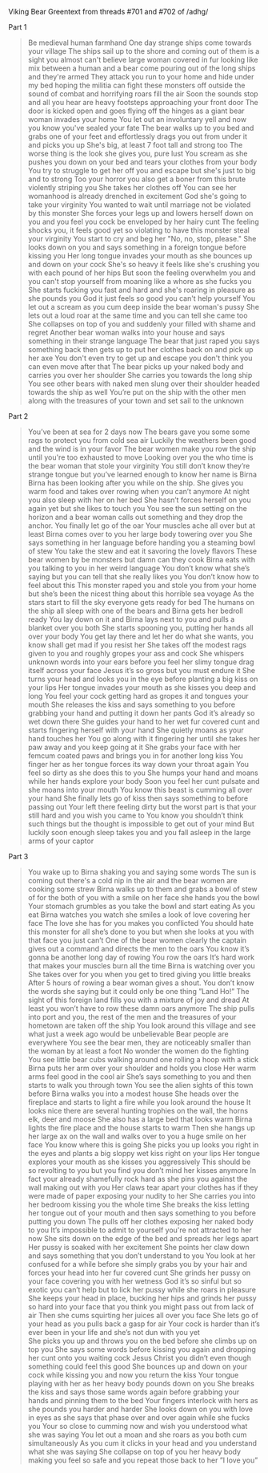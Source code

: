 Viking Bear Greentext from threads #701 and #702 of /adhg/

Part 1

>Be medieval human farmhand
>One day strange ships come towards your village
>The ships sail up to the shore and coming out of them is a sight you almost can't believe
>large woman covered in fur looking like mix between a human and a bear come pouring out of the long ships and they're armed
>They attack
>you run to your home and hide under my bed hoping the militia can fight these monsters off
>outside the sound of combat and horrifying roars fill the air
>Soon the sounds stop and all you hear are heavy footsteps approaching your front door
>The door is kicked open and goes flying off the hinges as a giant bear woman invades your home
>You let out an involuntary yell and now you know you've sealed your fate
>The bear walks up to you bed and grabs one of your feet and effortlessly drags you out from under it and picks you up
>She's big, at least 7 foot tall and strong too
>The worse thing is the look she gives you, pure lust
>You scream as she pushes you down on your bed and tears your clothes from your body
>You try to struggle to get her off you and escape but she's just to big and to strong
>Too your horror you also get a boner from this brute violently striping you
>She takes her clothes off
>You can see her womanhood is already drenched in excitement
>God she's going to take your virginity
>You wanted to wait until marriage not be violated by this monster
>She forces your legs up and lowers herself down on you and you feel you cock be enveloped by her hairy cunt
>The feeling shocks you, it feels good yet so violating to have this monster steal your virginity
>You start to cry and beg her "No, no, stop, please."
>She looks down on you and says something in a foreign tongue before kissing you
>Her long tongue invades your mouth as she bounces up and down on your cock
>She's so heavy it feels like she's crushing you with each pound of her hips
>But soon the feeling overwhelm you and you can't stop yourself from moaning like a whore as she fucks you
>She starts fucking you fast and hard and she's roaring in pleasure as she pounds you
>God it just feels so good you can't help yourself
>You let out a scream as you cum deep inside the bear woman's pussy
>She lets out a loud roar at the same time and you can tell she came too
>She collapses on top of you and suddenly your filled with shame and regret
>Another bear woman walks into your house and says something in their strange language
>The bear that just raped you says something back then gets up to put her clothes back on and pick up her axe
>You don't even try to get up and escape you don't think you can even move after that
>The bear picks up your naked body and carries you over her shoulder
>She carries you towards the long ship
>You see other bears with naked men slung over their shoulder headed towards the ship as well
>You’re put on the ship with the other men along with the treasures of your town and set sail to the unknown

Part 2

>You’ve been at sea for 2 days now
>The bears gave you some some rags to protect you from cold sea air
>Luckily the weathers been good and the wind is in your favor
>The bear women make you row the ship until you're too exhausted to move
>Looking over you the who time is the bear woman that stole your virginity 
>You still don’t know they’re strange tongue but you’ve learned enough to know her name is Birna
>Birna has been looking after you while on the ship. She gives you warm food and takes over rowing when you can’t anymore
>At night you also sleep with her on her bed
>She hasn’t forces herself on you again yet but she likes to touch you 
>You see the sun setting on the horizon and a bear woman calls out something and they drop the anchor. 
>You finally let go of the oar
>Your muscles ache all over but at least 
>Birna comes over to you her large body towering over you
>She says something in her language before handing you a steaming bowl of stew
>You take the stew and eat it savoring the lovely flavors 
>These bear women by be monsters but damn can they cook
>Birna eats with you talking to you in her weird language 
>You don’t know what she’s saying but you can tell that she really likes you
>You don’t know how to feel about this
>This monster raped you and stole you from your home
> but she’s been the nicest thing about this horrible sea voyage
>As the stars start to fill the sky everyone gets ready for bed
>The humans on the ship all sleep with one of the bears and Birna gets her bedroll ready
>You lay down on it and Birna lays next to you and pulls a blanket over you both 
>She starts spooning you, putting her hands all over your body
>You get lay there and let her do what she wants, you know shall get mad if you resist her
>She takes off the modest rags given to you and roughly gropes your ass and cock 
>She whispers unknown words into your ears before you feel her slimy tongue drag itself across your face
>Jesus it’s so gross but you must endure it
>She turns your head and looks you in the eye before planting a big kiss on your lips
>Her tongue invades your mouth as she kisses you deep and long
>You feel your cock getting hard as gropes it and tongues your mouth 
>She releases the kiss and says something to you before grabbing your hand and putting it down her pants
>God it’s already so wet down there 
>She guides your hand to her wet fur covered cunt and starts fingering herself with your hand 
>She quietly moans as your hand touches her 
>You go along with it fingering her until she takes her paw away and you keep going at it 
>She grabs your face with her femcum coated paws and brings you in for another long kiss
>You finger her as her tongue forces its way down your throat again 
>You feel so dirty as she does this to you
>She humps your hand and moans while her hands explore your body 
>Soon you feel her cunt pulsate and she moans into your mouth
>You know this beast is cumming all over your hand
>She finally lets go of kiss then says something to before passing out
>Your left there feeling dirty but the worst part is that your still hard and you wish you came to
>You know you shouldn’t think such things but the thought is impossible to get out of your mind 
>But luckily soon enough sleep takes you and you fall asleep in the large arms of your captor

Part 3

>You wake up to Birna shaking you and saying some words
>The sun is coming out there's a cold nip in the air and the bear women are cooking some strew
>Birna walks up to them and grabs a bowl of stew of for the both of you
>with a smile on her face she hands you the bowl 
>Your stomach grumbles as you take the bowl and start eating
>As you eat Birna watches you watch she smiles a look of love covering her face
>The love she has for you makes you conflicted 
>You should hate this monster for all she’s done to you but when she looks at you with that face you just can’t
>One of the bear women clearly the captain gives out a command and directs the men to the oars
>You know it’s gonna be another long day of rowing 
>You row the oars
>It’s hard work that makes your muscles burn all the time Birna is watching over you 
>She takes over for you when you get to tired giving you little breaks 
>After 5 hours of rowing a bear woman gives a shout. You don’t know the words she saying but it could only be one thing
>”Land Ho!”
>The sight of this foreign land fills you with a mixture of joy and dread
>At least you won’t have to row these damn oars anymore
>The ship pulls into port and you, the rest of the men and the treasures of your hometown are taken off the ship
>You look around this village and see what just a week ago would be unbelievable
>Bear people are everywhere
>You see the bear men, they are noticeably smaller than the woman by at least a foot
>No wonder the women do the fighting
>You see little bear cubs walking around one rolling a hoop with a stick 
>Birna puts her arm over your shoulder and holds you close 
>Her warm arms feel good in the cool air 
>She’s says something to you and then starts to walk you through town
>You see the alien sights of this town before Birna walks you into a modest house
>She heads over the fireplace and starts to light a fire while you look around the house
>It looks nice there are several hunting trophies on the wall, the horns elk, deer and moose 
>She also has a large bed that looks warm 
>Birna lights the fire place and the house starts to warm
>Then she hangs up her large ax on the wall and walks over to you a huge smile on her face
>You know where this is going
>She picks you up looks you right in the eyes and plants a big sloppy wet kiss right on your lips
>Her tongue explores your mouth as she kisses you aggressively 
>This should be so revolting to you but you find you don’t mind her kisses anymore 
>In fact your already shamefully rock hard as she pins you against the wall making out with you 
>Her claws tear apart your clothes has if they were made of paper exposing your nudity to her
>She carries you into her bedroom kissing you the whole time 
>She breaks the kiss letting her tongue out of your mouth and then says something to you before putting you down
>The pulls off her clothes exposing her naked body to you 
>It’s impossible to admit to yourself you're not attracted to her now 
>She sits down on the edge of the bed and spreads her legs apart
>Her pussy is soaked with her excitement
>She points her claw down and says something that you don’t understand to you
>You look at her confused for a while before she simply grabs you by your hair and forces your head into her fur covered cunt
>She grinds her pussy on your face covering you with her wetness 
>God it’s so sinful but so exotic you can’t help but to lick her pussy while she roars in pleasure
>She keeps your head in place, bucking her hips and grinds her pussy so hard into your face that you think you might pass out from lack of air
>Then she cums squirting her juices all over you face 
>She lets go of your head as you pulls back a gasp for air
>Your cock is harder than it’s ever been in your life and she’s not dun with you yet  
>She picks you up and throws you on the bed before she climbs up on top you 
>She says some words before kissing you again and dropping her cunt onto you waiting cock
>Jesus Christ you didn’t even though something could feel this good
>She bounces up and down on your cock while kissing you and now you return the kiss
>Your tongue playing with her as her heavy body pounds down on you
>She breaks the kiss and says those same words again before grabbing your hands and pinning them to the bed
>Your fingers interlock with hers as she pounds you harder and harder
>She looks down on you with love in eyes as she says that phase over and over again while she fucks you
>Your so close to cumming now and wish you understood what she was saying
>You let out a moan and she roars as you both cum simultaneously 
>As you cum it clicks in your head and you understand what she was saying
>She collapse on top of you her heavy body making you feel so safe and you repeat those back to her
>”I love you”
